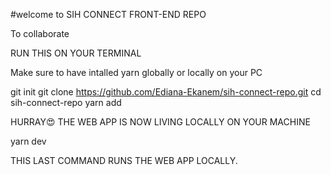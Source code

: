 #welcome to SIH CONNECT FRONT-END REPO

To collaborate

RUN THIS ON YOUR TERMINAL

Make sure to have intalled yarn globally or locally on your PC

git init
git clone https://github.com/Ediana-Ekanem/sih-connect-repo.git
cd sih-connect-repo
yarn add

HURRAY😍 THE WEB APP IS NOW LIVING LOCALLY ON YOUR MACHINE

yarn dev

THIS LAST COMMAND RUNS THE WEB APP LOCALLY.
